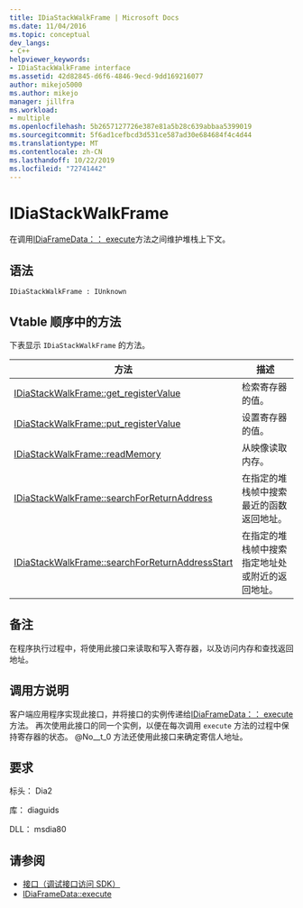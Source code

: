 ```yaml
---
title: IDiaStackWalkFrame | Microsoft Docs
ms.date: 11/04/2016
ms.topic: conceptual
dev_langs:
- C++
helpviewer_keywords:
- IDiaStackWalkFrame interface
ms.assetid: 42d82845-d6f6-4846-9ecd-9dd169216077
author: mikejo5000
ms.author: mikejo
manager: jillfra
ms.workload:
- multiple
ms.openlocfilehash: 5b2657127726e387e81a5b28c639abbaa5399019
ms.sourcegitcommit: 5f6ad1cefbcd3d531ce587ad30e684684f4c4d44
ms.translationtype: MT
ms.contentlocale: zh-CN
ms.lasthandoff: 10/22/2019
ms.locfileid: "72741442"
---
```

# <a name="idiastackwalkframe"></a>IDiaStackWalkFrame
在调用[IDiaFrameData：： execute](../../debugger/debug-interface-access/idiaframedata-execute.md)方法之间维护堆栈上下文。

## <a name="syntax"></a>语法

```
IDiaStackWalkFrame : IUnknown
```

## <a name="methods-in-vtable-order"></a>Vtable 顺序中的方法
 下表显示 `IDiaStackWalkFrame` 的方法。

|方法|描述|
|------------|-----------------|
|[IDiaStackWalkFrame::get_registerValue](../../debugger/debug-interface-access/idiastackwalkframe-get-registervalue.md)|检索寄存器的值。|
|[IDiaStackWalkFrame::put_registerValue](../../debugger/debug-interface-access/idiastackwalkframe-put-registervalue.md)|设置寄存器的值。|
|[IDiaStackWalkFrame::readMemory](../../debugger/debug-interface-access/idiastackwalkframe-readmemory.md)|从映像读取内存。|
|[IDiaStackWalkFrame::searchForReturnAddress](../../debugger/debug-interface-access/idiastackwalkframe-searchforreturnaddress.md)|在指定的堆栈帧中搜索最近的函数返回地址。|
|[IDiaStackWalkFrame::searchForReturnAddressStart](../../debugger/debug-interface-access/idiastackwalkframe-searchforreturnaddressstart.md)|在指定的堆栈帧中搜索指定地址处或附近的返回地址。|

## <a name="remarks"></a>备注
 在程序执行过程中，将使用此接口来读取和写入寄存器，以及访问内存和查找返回地址。

## <a name="notes-for-callers"></a>调用方说明
 客户端应用程序实现此接口，并将接口的实例传递给[IDiaFrameData：： execute](../../debugger/debug-interface-access/idiaframedata-execute.md)方法。 再次使用此接口的同一个实例，以便在每次调用 `execute` 方法的过程中保持寄存器的状态。 @No__t_0 方法还使用此接口来确定寄信人地址。

## <a name="requirements"></a>要求
 标头： Dia2

 库： diaguids

 DLL： msdia80

## <a name="see-also"></a>请参阅
- [接口（调试接口访问 SDK）](../../debugger/debug-interface-access/interfaces-debug-interface-access-sdk.md)
- [IDiaFrameData::execute](../../debugger/debug-interface-access/idiaframedata-execute.md)